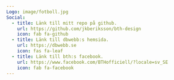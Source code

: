 ```yaml
---
Logo: image/fotboll.jpg
Social:
  - title: Länk till mitt repo på github.
    url: https://github.com/jkberiksson/bth-design
    icon: fab fa-github
  - title: Länk till dbwebb:s hemsida.
    url: https://dbwebb.se
    icon: fas fa-leaf
  - title: Länk till bth:s facebook.
    url: https://www.facebook.com/BTHofficiell/?locale=sv_SE
    icon: fab fa-facebook
---
```

